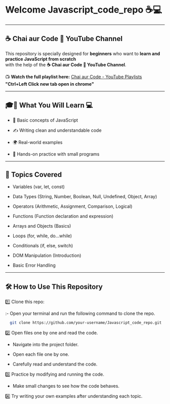 # Welcome Javascript_code_repo ☕💻

---

## ☕ Chai aur Code 🎥 YouTube Channel

This repository is specially designed for **beginners** who want to **learn and practice JavaScript from scratch**  
with the help of the **☕ Chai aur Code 🎥 YouTube Channel**.

📺 **Watch the full playlist here:** [Chai aur Code - YouTube Playlists](https://www.youtube.com/@chaiaurcode/playlists) **"Ctrl+Left Click new tab open in chrome"**

---

## 🎓📖 What You Will Learn 💻

- 🧠 Basic concepts of JavaScript

- ✍️ Writing clean and understandable code

- 🌍 Real-world examples

- 🧪 Hands-on practice with small programs

---

## 🧠 Topics Covered

- Variables (var, let, const)

- Data Types (String, Number, Boolean, Null, Undefined, Object, Array)

- Operators (Arithmetic, Assignment, Comparison, Logical)

- Functions (Function declaration and expression)

- Arrays and Objects (Basics)

- Loops (for, while, do...while)

- Conditionals (if, else, switch)

- DOM Manipulation (Introduction)

- Basic Error Handling

---

## 🛠 How to Use This Repository

1️⃣ Clone this repo:

  :- Open your terminal and run the following command to clone the repo.
```bash
  git clone https://github.com/your-username/Javascript_code_repo.git
```
2️⃣ Open files one by one and read the code.

- Navigate into the project folder.

- Open each file one by one.

- Carefully read and understand the code.

3️⃣ Practice by modifying and running the code.

- Make small changes to see how the code behaves.

4️⃣ Try writing your own examples after understanding each topic.
